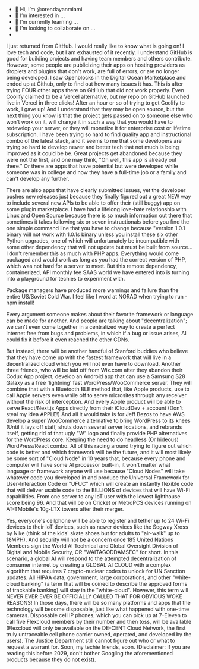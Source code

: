 - 👋 Hi, I’m @orendayanmiami
- 👀 I’m interested in ...
- 🌱 I’m currently learning ...
- 💞️ I’m looking to collaborate on ...
- 

I just returned from GitHub. I would really like to know what is going on! I love tech and code, but I am exhausted of it recently. I understand GitHub is good for building projects and having team members and others contribute. However, some people are publicizing their apps on hosting providers as droplets and plugins that don't work, are full of errors, or are no longer being developed. I saw Openblocks in the Digital Ocean Marketplace and ended up at Github, only to find out how many issues it has. This is after trying FOUR other apps there on GitHub that did not work properly. Even Coolify claimed to be a Vercel alternative, but my repo on GitHub launched live in Vercel in three clicks! After an hour or so of trying to get Coolify to work, I gave up! And I understand that they may be open source, but the next thing you know is that the project gets passed on to someone else who won't work on it, will change it in such a way that you would have to redevelop your server, or they will monetize it for enterprise cost or lifetime subscription. I have been trying so hard to find quality app and instructional combo of the latest stack, and it seems to me that some developers are trying so hard to develop newer and better tech that not much is being improved as it could be be. Great projects get abandoned because they were not the first, and one may think, "Oh well, this app is already out there." Or there are apps that have potential but were developed while someone was in college and now they have a full-time job or a family and can't develop any further.

There are also apps that have clearly submitted issues, yet the developer pushes new releases just because they finally figured out a great NEW way to include several new APIs to be able to offer their (still buggy) app on some plugin marketplace. I have had a lifelong love-hate relationship with Linux and Open Source because there is so much information out there that sometimes it takes following six or seven instructionals before you find the one simple command line that you have to change because "version 1.0.1 binary will not work with 1.0.1s binary unless you install these six other Python upgrades, one of which will unfortunately be incompatible with some other dependency that will not update but must be built from source... I don't remember this as much with PHP apps. Everything would come packaged and would work as long as you had the correct version of PHP, which was not hard for a server to meet. But this remote dependency, containerized, API monthly fee SAAS world we have entered into is turning into a playground for techies to experiment with.

Package managers have produced more warnings and failure than the entire US/Soviet Cold War. I feel like I word at NORAD when trying to run - npm install!

Every argument someone makes about their favorite framework or language can be made for another. And people are talking about "decentralization"; we can't even come together in a centralized way to create a perfect internet free from bugs and problems, in which if a bug or issue arises, AI could fix it before it even reached the other CDNs.

But instead, there will be another handful of Stanford buddies who believe that they have come up with the fastest framework that will live in a decentralized cloud which you will not even have to download. Another three friends, who will be laid off from Wix.com after they abandon their Codux App project, develop an Android app that can use a Samsung S28 Galaxy as a free 'lightning' fast WordPress/WooCommerce server. They will combine that with a Bluetooth BLE method that, like Apple products, use to call Apple servers even while off to serve microsites through any receiver without the risk of interception. And every Apple product will be able to serve React/Next.js Apps directly from their iCloudDev + account (Don't steal my idea APPLE!) And all it would take is for Jeff Bezos to have AWS develop a super WooCommerce alternative to bring WordPress to its knees (Until it lays off staff, shuts down several server locations, and rebrands itself, getting rid of that ugly "W" logo and finally provide PHP alternatives for the WordPress core. Keeping the need to do headless (Or hideous) WordPress/React combo. All of this racing around trying to figure out which code is better and which framework will be the future, and it will most likely be some sort of "Cloud Node" in 10 years that, because every phone and computer will have some AI processor built-in, it won't matter what language or framework anyone will use because "Cloud Nodes" will take whatever code you developed in and produce the Universal Framework for User-Interaction Code or "UFUC" which will create an instantly flexible code that will deliver usable code to the BILLIONS of devices that will have Wi-Fi capabilities. From one server to any IoT user with the lowest lighthouse score being 96. And that will be on Cricket or MetroPCS devices running on AT-TMobile's 10g-LTX towers after their merger.

Yes, everyone's cellphone will be able to register and tether up to 24 Wi-Fi devices to their IoT devices, such as newer devices like the Segway Xross by Nike (think of the kids' skate shoes but for adults to "air-walk" up to 18MPH). And security will not be a concern once 185 United Nations Members sign the World AI Technical and Global Oversight Division of Digital and Mobile Security, OR "WAITAGODDAMSEC" for short. In this scenario, a global AI will respond to the attempted decentralization of consumer internet by creating a GLOBAL AI CLOUD with a complex algorithm that requires 7 crypto-nuclear codes to unlock for UN Sanction updates. All HIPAA data, government, large corporations, and other "white-cloud banking" (a term that will be coined to describe the approved forms of trackable banking) will stay in the "white-cloud". However, this term will NEVER EVER EVER BE OFFICIALLY CALLED THAT FOR OBVIOUS WOKE REASONS! In those days, there will be so many platforms and apps that the technology will become disposable, just like what happened with one-time cameras. Disposable cell IP phones, which you can pick up at 7-Eleven to call five Flexcloud members by their number and then toss, will be available (Flexcloud will only be available on the DE-CENT Cloud Network, the first truly untraceable cell phone carrier owned, operated, and developed by the users). The Justice Department still cannot figure out who or what to request a warrant for. Soon, my techie friends, soon. (Disclaimer: If you are reading this before 2029, don't bother Googling the aforementioned products because they do not exist).

<!---
orendayanmiami/orendayanmiami is a ✨ special ✨ repository because its `README.md` (this file) appears on your GitHub profile.
You can click the Preview link to take a look at your changes.
--->
